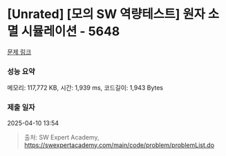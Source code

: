 # [Unrated] [모의 SW 역량테스트] 원자 소멸 시뮬레이션 - 5648 

[문제 링크](https://swexpertacademy.com/main/code/problem/problemDetail.do?contestProbId=AWXRFInKex8DFAUo) 

### 성능 요약

메모리: 117,772 KB, 시간: 1,939 ms, 코드길이: 1,943 Bytes

### 제출 일자

2025-04-10 13:54



> 출처: SW Expert Academy, https://swexpertacademy.com/main/code/problem/problemList.do